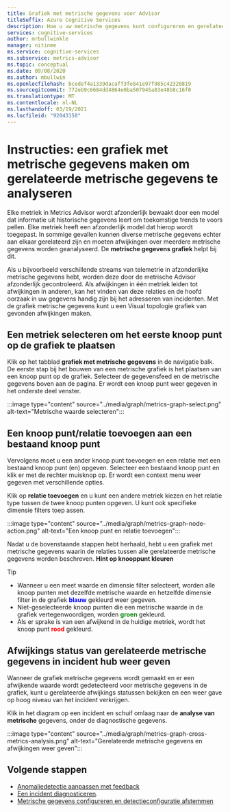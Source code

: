 ```yaml
---
title: Grafiek met metrische gegevens voor Advisor
titleSuffix: Azure Cognitive Services
description: Hoe u uw metrische gegevens kunt configureren en gerelateerde afwijkingen kunt visualiseren.
services: cognitive-services
author: mrbullwinkle
manager: nitinme
ms.service: cognitive-services
ms.subservice: metrics-advisor
ms.topic: conceptual
ms.date: 09/08/2020
ms.author: mbullwin
ms.openlocfilehash: bcedef4a1339dacaff3fe841e97f985c42320819
ms.sourcegitcommit: 772eb9c6684dd4864e0ba507945a83e48b8c16f0
ms.translationtype: MT
ms.contentlocale: nl-NL
ms.lasthandoff: 03/19/2021
ms.locfileid: "92043150"
---
```

# <a name="how-to-build-a-metrics-graph-to-analyze-related-metrics"></a>Instructies: een grafiek met metrische gegevens maken om gerelateerde metrische gegevens te analyseren

Elke metriek in Metrics Advisor wordt afzonderlijk bewaakt door een model dat informatie uit historische gegevens leert om toekomstige trends te voors pellen. Elke metriek heeft een afzonderlijk model dat hierop wordt toegepast. In sommige gevallen kunnen diverse metrische gegevens echter aan elkaar gerelateerd zijn en moeten afwijkingen over meerdere metrische gegevens worden geanalyseerd. De **metrische gegevens grafiek** helpt bij dit. 

Als u bijvoorbeeld verschillende streams van telemetrie in afzonderlijke metrische gegevens hebt, worden deze door de metrische Advisor afzonderlijk gecontroleerd. Als afwijkingen in één metriek leiden tot afwijkingen in anderen, kan het vinden van deze relaties en de hoofd oorzaak in uw gegevens handig zijn bij het adresseren van incidenten. Met de grafiek metrische gegevens kunt u een Visual topologie grafiek van gevonden afwijkingen maken. 

## <a name="select-a-metric-to-put-the-first-node-to-the-graph"></a>Een metriek selecteren om het eerste knoop punt op de grafiek te plaatsen

Klik op het tabblad **grafiek met metrische gegevens** in de navigatie balk. De eerste stap bij het bouwen van een metrische grafiek is het plaatsen van een knoop punt op de grafiek. Selecteer de gegevensfeed en de metrische gegevens boven aan de pagina. Er wordt een knoop punt weer gegeven in het onderste deel venster. 

:::image type="content" source="../media/graph/metrics-graph-select.png" alt-text="Metrische waarde selecteren":::

## <a name="add-a-noderelation-on-existing-node"></a>Een knoop punt/relatie toevoegen aan een bestaand knoop punt

Vervolgens moet u een ander knoop punt toevoegen en een relatie met een bestaand knoop punt (en) opgeven. Selecteer een bestaand knoop punt en klik er met de rechter muisknop op. Er wordt een context menu weer gegeven met verschillende opties. 

Klik op **relatie toevoegen** en u kunt een andere metriek kiezen en het relatie type tussen de twee knoop punten opgeven. U kunt ook specifieke dimensie filters toep assen. 

:::image type="content" source="../media/graph/metrics-graph-node-action.png" alt-text="Een knoop punt en relatie toevoegen":::

Nadat u de bovenstaande stappen hebt herhaald, hebt u een grafiek met metrische gegevens waarin de relaties tussen alle gerelateerde metrische gegevens worden beschreven.
**Hint op knooppunt kleuren**
> [!TIP]
> - Wanneer u een meet waarde en dimensie filter selecteert, worden alle knoop punten met dezelfde metrische waarde en hetzelfde dimensie filter in de grafiek **<font color=blue>blauw</font>** gekleurd weer gegeven.
> - Niet-geselecteerde knoop punten die een metrische waarde in de grafiek vertegenwoordigen, worden **<font color=green>groen</font>** gekleurd.
> - Als er sprake is van een afwijkend in de huidige metriek, wordt het knoop punt **<font color=red>rood</font>** gekleurd.

## <a name="view-related-metrics-anomaly-status-in-incident-hub"></a>Afwijkings status van gerelateerde metrische gegevens in incident hub weer geven

Wanneer de grafiek metrische gegevens wordt gemaakt en er een afwijkende waarde wordt gedetecteerd voor metrische gegevens in de grafiek, kunt u gerelateerde afwijkings statussen bekijken en een weer gave op hoog niveau van het incident verkrijgen. 

Klik in het diagram op een incident en schuif omlaag naar de **analyse van metrische** gegevens, onder de diagnostische gegevens.

:::image type="content" source="../media/graph/metrics-graph-cross-metrics-analysis.png" alt-text="Gerelateerde metrische gegevens en afwijkingen weer geven":::

## <a name="next-steps"></a>Volgende stappen

- [Anomaliedetectie aanpassen met feedback](anomaly-feedback.md)
- [Een incident diagnosticeren](diagnose-incident.md).
- [Metrische gegevens configureren en detectieconfiguratie afstemmen](configure-metrics.md)
